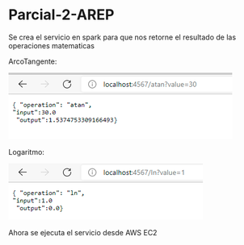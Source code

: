 # Parcial-2-AREP

Se crea el servicio en spark para que nos retorne el resultado de las operaciones matematicas

ArcoTangente:

![](https://github.com/Haatom/Parcial-2-AREP/blob/main/img/atan.png)

Logaritmo:

![](https://github.com/Haatom/Parcial-2-AREP/blob/main/img/log.png)

Ahora se ejecuta el servicio desde AWS EC2

